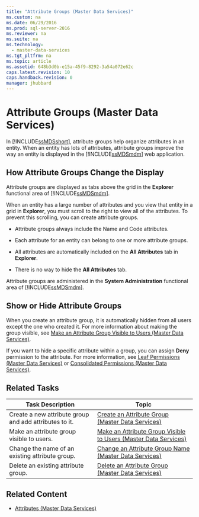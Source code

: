 ```yaml
---
title: "Attribute Groups (Master Data Services)"
ms.custom: na
ms.date: 06/29/2016
ms.prod: sql-server-2016
ms.reviewer: na
ms.suite: na
ms.technology: 
  - master-data-services
ms.tgt_pltfrm: na
ms.topic: article
ms.assetid: 648b3d0b-e15a-45f9-8292-3a54a072e62c
caps.latest.revision: 10
caps.handback.revision: 0
manager: jhubbard
---
```

# Attribute Groups (Master Data Services)
In [!INCLUDE[ssMDSshort](../../Topics/TopicNameContainA/tokens/ssMDSshort_md.md)], attribute groups help organize attributes in an entity. When an entity has lots of attributes, attribute groups improve the way an entity is displayed in the [!INCLUDE[ssMDSmdm](../../Topics/TopicNameContainA/tokens/ssMDSmdm_md.md)] web application.  
  
## How Attribute Groups Change the Display  
 Attribute groups are displayed as tabs above the grid in the **Explorer** functional area of [!INCLUDE[ssMDSmdm](../../Topics/TopicNameContainA/tokens/ssMDSmdm_md.md)].  
  
 When an entity has a large number of attributes and you view that entity in a grid in **Explorer**, you must scroll to the right to view all of the attributes. To prevent this scrolling, you can create attribute groups.  
  
-   Attribute groups always include the Name and Code attributes.  
  
-   Each attribute for an entity can belong to one or more attribute groups.  
  
-   All attributes are automatically included on the **All Attributes** tab in **Explorer**.  
  
-   There is no way to hide the **All Attributes** tab.  
  
 Attribute groups are administered in the **System Administration** functional area of [!INCLUDE[ssMDSmdm](../../Topics/TopicNameContainA/tokens/ssMDSmdm_md.md)].  
  
## Show or Hide Attribute Groups  
 When you create an attribute group, it is automatically hidden from all users except the one who created it. For more information about making the group visible, see [Make an Attribute Group Visible to Users (Master Data Services)](../../Topics/TopicNameNotContainA/Make-an-Attribute-Group-Visible-to-Users--Master-Data-Services-.md).  
  
 If you want to hide a specific attribute within a group, you can assign **Deny** permission to the attribute. For more information, see [Leaf Permissions (Master Data Services)](../../Topics/TopicNameNotContainA/Leaf-Permissions--Master-Data-Services-.md) or [Consolidated Permissions (Master Data Services)](assetId:///084055a3-5fd3-43f3-b620-ac6afab42a3d).  
  
## Related Tasks  
  
|Task Description|Topic|  
|----------------------|-----------|  
|Create a new attribute group and add attributes to it.|[Create an Attribute Group (Master Data Services)](../../Topics/TopicNameNotContainA/Create-an-Attribute-Group--Master-Data-Services-.md)|  
|Make an attribute group visible to users.|[Make an Attribute Group Visible to Users (Master Data Services)](../../Topics/TopicNameNotContainA/Make-an-Attribute-Group-Visible-to-Users--Master-Data-Services-.md)|  
|Change the name of an existing attribute group.|[Change an Attribute Group Name (Master Data Services)](../../Topics/TopicNameNotContainA/Change-an-Attribute-Group-Name--Master-Data-Services-.md)|  
|Delete an existing attribute group.|[Delete an Attribute Group (Master Data Services)](../../Topics/TopicNameNotContainA/Delete-an-Attribute-Group--Master-Data-Services-.md)|  
  
## Related Content  
  
-   [Attributes (Master Data Services)](../../Topics/TopicNameNotContainA/Attributes--Master-Data-Services-.md)